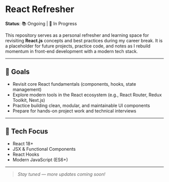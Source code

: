 # React Refresher

**Status**: 📚 Ongoing | 🔧 In Progress

This repository serves as a personal refresher and learning space for revisiting **React.js** concepts and best practices during my career break. It is a placeholder for future projects, practice code, and notes as I rebuild momentum in front-end development with a modern tech stack.

---

## 🎯 Goals

- Revisit core React fundamentals (components, hooks, state management)
- Explore modern tools in the React ecosystem (e.g., React Router, Redux Toolkit, Next.js)
- Practice building clean, modular, and maintainable UI components
- Prepare for hands-on project work and technical interviews

---

## 🚀 Tech Focus

- React 18+
- JSX & Functional Components
- React Hooks
- Modern JavaScript (ES6+)
---

> _Stay tuned — more updates coming soon!_
